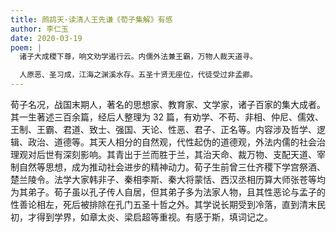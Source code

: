 ```yaml
---
title: 鹧鸪天·读清人王先谦《荀子集解》有感
author: 李仁玉
date: 2020-03-19
poem: |
  诸子大成稷下尊，响文劝学遏行云。内儒外法兼王霸，万物人裁天道寻。

  人原恶、圣习成，江海之渊溪水存。五圣十贤无座位，代徒受过非孟卿。
---
```


荀子名况，战国末期人，著名的思想家、教育家、文学家，诸子百家的集大成者。其一生著述三百余篇，经后人整理为 32 篇，有劝学、不苟、非相、仲尼、儒效、王制、王霸、君道、致士、强国、天论、性恶、君子、正名等。内容涉及哲学、逻辑、政治、道德等。其天人相分的自然观，代性起伪的道德观，外法内儒的社会治理观对后世有深刻影响。其青出于兰而胜于兰，其治天命、裁万物、支配天道、宰制自然等思想，成为推动社会进步的精神动力。荀子生前曾三仕齐稷下学宫祭酒、楚兰陵令。法学大家韩非子、秦相李斯、秦大将蒙恬、西汉丞相历算大师张苍等均为其弟子。荀子虽以孔子传人自居，但其弟子多为法家人物，且其性恶论与孟子的性善论相左，死后被排除在孔门五圣十哲之外。其学说长期受到冷落，直到清末民初，才得到学界，如章太炎、梁启超等重视。有感于斯，填词记之。
